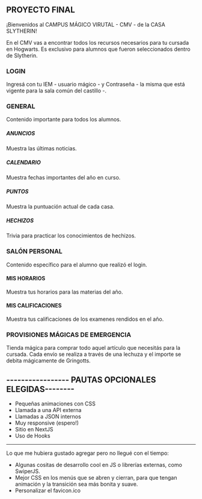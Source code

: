 ## PROYECTO FINAL 

¡Bienvenidos al CAMPUS MÁGICO VIRUTAL - CMV - de la CASA SLYTHERIN!

En el CMV vas a encontrar todos los recursos necesarios para tu cursada en Hogwarts. Es exclusivo para alumnos que fueron seleccionados dentro de Slytherin.

### LOGIN

Ingresá con tu IEM - usuario mágico - y Contraseña - la misma que está vigente para la sala común del castillo -.

### GENERAL
Contenido importante para todos los alumnos.

##### ANUNCIOS
Muestra las últimas noticias.  
##### CALENDARIO
Muestra fechas importantes del año en curso. 
##### PUNTOS
Muestra la puntuación actual de cada casa.
##### HECHIZOS
Trivia para practicar los conocimientos de hechizos.

### SALÓN PERSONAL
Contenido específico para el alumno que realizó el login.

#### MIS HORARIOS 
Muestra tus horarios para las materias del año.   
#### MIS CALIFICACIONES
Muestra tus calificaciones de los examenes rendidos en el año.

### PROVISIONES MÁGICAS DE EMERGENCIA

Tienda mágica para comprar todo aquel artículo que necesitás para la cursada. 
Cada envío se realiza a través de una lechuza y el importe se debita mágicamente de Gringotts. 

## ----------------- PAUTAS OPCIONALES ELEGIDAS--------

- Pequeñas animaciones con CSS
- Llamada a una API externa
- Llamadas a JSON internos
- Muy responsive (espero!)
- Sitio en NextJS
- Uso de Hooks

------- 
 Lo que me hubiera gustado agregar pero no llegué con el tiempo:   
- Algunas cositas de desarrollo cool en JS o librerías externas, como SwiperJS.
- Mejor CSS en los menús que se abren y cierran, para que tengan animación y la transición sea más bonita y suave. 
- Personalizar el favicon.ico  
                    


